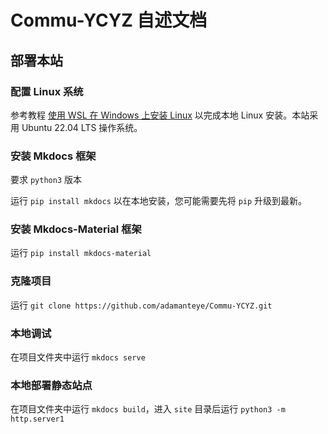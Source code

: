 # Commu-YCYZ 自述文档

## 部署本站

### 配置 Linux 系统

参考教程 [使用 WSL 在 Windows 上安装 Linux](https://learn.microsoft.com/zh-cn/windows/wsl/install) 以完成本地 Linux 安装。本站采用 Ubuntu 22.04 LTS 操作系统。

### 安装 Mkdocs 框架

要求 `python3` 版本

运行 `pip install mkdocs` 以在本地安装，您可能需要先将 `pip` 升级到最新。

### 安装 Mkdocs-Material 框架

运行 `pip install mkdocs-material`

### 克隆项目

运行 `git clone https://github.com/adamanteye/Commu-YCYZ.git`

### 本地调试

在项目文件夹中运行 `mkdocs serve`

### 本地部署静态站点

在项目文件夹中运行 `mkdocs build`，进入 `site` 目录后运行 `python3 -m http.server1`